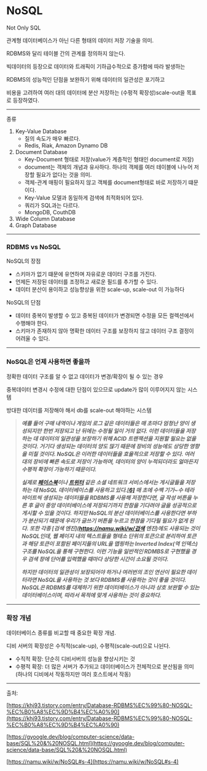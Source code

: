 # NoSQL

Not Only SQL

관계형 데이터베이스가 아닌 다른 형태의 데이터 저장 기술을 의미.

RDBMS와 달리 테이블 간의 관계를 정의하지 않는다.

빅데이터의 등장으로 데이터와 트래픽이 기하급수적으로 증가함에 따라 발생하는

RDBMS의 성능적인 단점을 보완하기 위해 데이터의 일관성은 포기하고

비용을 고려하여 여러 대의 데이터에 분산 저장하는 (수펑적 확장성)scale-out을 목표로 등장하였다.

***

종류

1. Key-Value Database
   - 질의 속도가 매우 빠르다.
   - Redis, Riak,  Amazon Dynamo DB
2. Document Database
   - Key-Document 형태로 저장(value가 계층적인 형태인 document로 저장)
   - document는 객체의 개념과 유사하다. 하나의 객체를 여러 테이블에 나누어 저장할 필요가 없다는 것을 의미.
   - 객체-관계 매핑이 필요하지 않고 객체를 document형태로 바로 저장하기 떄문이다.
   - Key-Value 모델과 동일하게 검색에 최적화되어 있다.
   - 쿼리가 SQL과는 다르다.
   - MongoDB, CouthDB
3. Wide Column Database
4. Graph Database

***

### RDBMS vs NoSQL

NoSQL의 장점

- 스키마가 없기 떄문에 유연하며 자유로운 데이터 구조를 가진다.
- 언제든 저장된 데이터를 조정하고 새로운 필드를 추가할 수 있다.
- 데이터 분산이 용이하고 성능향상을 위한 scale-up, scale-out 이 가능하다

NoSQL의 단점

- 데이터 중복이 발생할 수 있고 중복된 데이터가 변경되면 수정을 모든 컬렉션에서 수행해야 한다.
- 스키마가 존재하지 않아 명확한 데이터 구조를 보장하지 않고 데이터 구조 결정이 어려울 수 있다.

***

### NoSQL은 언제 사용하면 좋을까

정확한 데이터 구조를 알 수 없고 데이터가 변경/확장이 될 수 있는 경우

중복데이터 변경시 수정에 대한 단점이 있으므로 update가 많이 이루어지지 않는 시스템

방대한 데이터를 저장해야 해서 db를 scale-out 해야하는 시스템

> ***예를 들어 구매 내역이나 게임의 로그 같은 데이터들은 매 초마다 엄청난 양이 생성되지만 한번 저장되고 난 뒤에는 수정될 일이 거의 없다. 이런 데이터들을 저장하는 데 데이터의 일관성을 보장하기 위해 ACID 트랜잭션을 지원할 필요는 없을 것이다. 거기다 생성되는 데이터의 양도 많기 때문에 장비의 성능에도 상당한 영향을 미칠 것이다. NoSQL은 이러한 데이터들을 효율적으로 저장할 수 있다. 여러 대의 장비에 빠른 속도로 저장이 가능하며, 데이터의 양이 누적되더라도 얼마든지 수평적 확장이 가능하기 때문이다.***
>
> ***실제로 [페이스북](https://namu.wiki/w/페이스북)이나 [트위터](https://namu.wiki/w/트위터) 같은 소셜 네트워크 서비스에서는 게시글들을 저장하는 데 NoSQL 데이터베이스를 사용하고 있다.[[6\]](https://namu.wiki/w/NoSQL#fn-6) 매 초에 수백 기가~수 테라 바이트씩 생성되는 데이터들을 RDBMS를 사용해 저장한다면, 글 작성 버튼을 누른 후 글이 중앙 데이터베이스에 저장되기까지 한참을 기다려야 글을 성공적으로 게시할 수 있을 것이다. 하지만 NoSQL의 분산 데이터베이스를 사용한다면 부하가 분산되기 때문에 우리가 글쓰기 버튼을 누르고 한참을 기다릴 필요가 없게 된다. 또한 각종 [검색 엔진](https://namu.wiki/w/검색 엔진)에도 사용되는 것이 NoSQL인데, 웹 페이지 내의 텍스트들을 형태소 단위의 토큰으로 분리하여 토큰과 해당 토큰이 포함된 페이지들의 URL을 맵핑하는 Inverted Index(역 인덱스) 구조를 NoSQL을 통해 구현한다. 이런 기능을 일반적인 RDMBS로 구현했을 경우 검색 창에 단어를 입력했을 때마다 상당한 시간이 소요될 것이다.***
>
> ***하지만 데이터의 일관성이 보장되어야 하거나 여러번의 조인 연산이 필요한 데이터라면 NoSQL을 사용하는 것 보다 RDBMS를 사용하는 것이 좋을 것이다. NoSQL은 RDBMS를 대체하기 위한 데이터베이스가 아니라 상호 보완할 수 있는 데이터베이스이며, 따라서 목적에 맞게 사용하는 것이 중요하다.***



***

### 확장 개념

데이터베이스 종류를 비교할 때 중요한 확장 개념.

디비 서버의 확장성은 수직적(scale-up), 수평적(scale-out)으로 나뉜다.

- 수직적 확장: 단순히 디비서버의 성능을 향상시키는 것
- 수평적 확장: 더 많은 서버가 추가되고 데이터베이스가 전체적으로 분산됨을 의미(하나의 디비에서 작동하지만 여러 호스트에서 작동)

***



출처:   



[https://khj93.tistory.com/entry/Database-RDBMS%EC%99%80-NOSQL-%EC%B0%A8%EC%9D%B4%EC%A0%90](https://khj93.tistory.com/entry/Database-RDBMS%EC%99%80-NOSQL-%EC%B0%A8%EC%9D%B4%EC%A0%90)

[https://gyoogle.dev/blog/computer-science/data-base/SQL%20&%20NOSQL.html](https://gyoogle.dev/blog/computer-science/data-base/SQL%20&%20NOSQL.html)

[https://namu.wiki/w/NoSQL#s-4](https://namu.wiki/w/NoSQL#s-4)